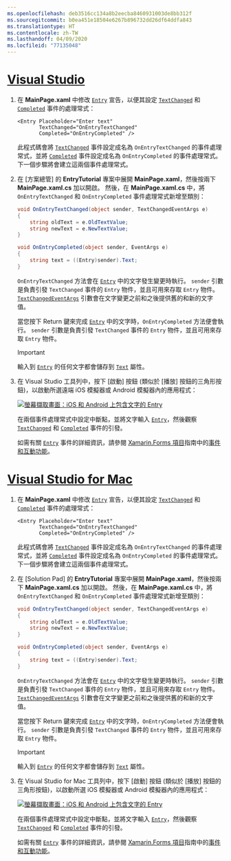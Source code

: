 ```yaml
---
ms.openlocfilehash: deb3516cc134a8b2eecba8460931003de8bb312f
ms.sourcegitcommit: b0ea451e18504e6267b896732dd26df64ddfa843
ms.translationtype: HT
ms.contentlocale: zh-TW
ms.lasthandoff: 04/09/2020
ms.locfileid: "77135048"
---
```

# <a name="visual-studio"></a>[Visual Studio](#tab/vswin)

1. 在 **MainPage.xaml** 中修改 [`Entry`](xref:Xamarin.Forms.Entry) 宣告，以便其設定 [`TextChanged`](xref:Xamarin.Forms.InputView.TextChanged) 和 [`Completed`](xref:Xamarin.Forms.Entry.Completed) 事件的處理常式：

    ```xaml
    <Entry Placeholder="Enter text"
           TextChanged="OnEntryTextChanged"
           Completed="OnEntryCompleted" />
    ```

    此程式碼會將 [`TextChanged`](xref:Xamarin.Forms.InputView.TextChanged) 事件設定成名為 `OnEntryTextChanged` 的事件處理常式，並將 [`Completed`](xref:Xamarin.Forms.Entry.Completed) 事件設定成名為 `OnEntryCompleted` 的事件處理常式。 下一個步驟將會建立這兩個事件處理常式。

1. 在 [方案總管]  的 **EntryTutorial** 專案中展開 **MainPage.xaml**，然後按兩下 **MainPage.xaml.cs** 加以開啟。 然後，在 **MainPage.xaml.cs** 中，將 `OnEntryTextChanged` 和 `OnEntryCompleted` 事件處理常式新增至類別：

    ```csharp
    void OnEntryTextChanged(object sender, TextChangedEventArgs e)
    {
        string oldText = e.OldTextValue;
        string newText = e.NewTextValue;
    }

    void OnEntryCompleted(object sender, EventArgs e)
    {
        string text = ((Entry)sender).Text;
    }
    ```

    `OnEntryTextChanged` 方法會在 [`Entry`](xref:Xamarin.Forms.Entry) 中的文字發生變更時執行。 `sender` 引數是負責引發 `TextChanged` 事件的 `Entry` 物件，並且可用來存取 `Entry` 物件。 [`TextChangedEventArgs`](xref:Xamarin.Forms.TextChangedEventArgs) 引數會在文字變更之前和之後提供舊的和新的文字值。

    當您按下 Return 鍵來完成 [`Entry`](xref:Xamarin.Forms.Entry) 中的文字時，`OnEntryCompleted` 方法便會執行。 `sender` 引數是負責引發 `TextChanged` 事件的 `Entry` 物件，並且可用來存取 `Entry` 物件。

    > [!IMPORTANT]
    > 輸入到 [`Entry`](xref:Xamarin.Forms.Entry) 的任何文字都會儲存到 [`Text`](xref:Xamarin.Forms.InputView.Text) 屬性。

1. 在 Visual Studio 工具列中，按下 [啟動]  按鈕 (類似於 [播放] 按鈕的三角形按鈕)，以啟動所選遠端 iOS 模擬器或 Android 模擬器內的應用程式：

    [![螢幕擷取畫面：iOS 和 Android 上包含文字的 Entry](../images/text-changes.png "包含文字的 Entry")](../images/text-changes-large.png#lightbox "包含文字的 Entry")

    在兩個事件處理常式中設定中斷點，並將文字輸入 [`Entry`](xref:Xamarin.Forms.Entry)，然後觀察 [`TextChanged`](xref:Xamarin.Forms.InputView.TextChanged) 和 [`Completed`](xref:Xamarin.Forms.Entry.Completed) 事件的引發。

    如需有關 [`Entry`](xref:Xamarin.Forms.Entry) 事件的詳細資訊，請參閱 [Xamarin.Forms 項目](~/xamarin-forms/user-interface/text/entry.md)指南中的[事件和互動功能](~/xamarin-forms/user-interface/text/entry.md#events-and-interactivity)。

# <a name="visual-studio-for-mac"></a>[Visual Studio for Mac](#tab/vsmac)

1. 在 **MainPage.xaml** 中修改 [`Entry`](xref:Xamarin.Forms.Entry) 宣告，以便其設定 [`TextChanged`](xref:Xamarin.Forms.InputView.TextChanged) 和 [`Completed`](xref:Xamarin.Forms.Entry.Completed) 事件的處理常式：

    ```xaml
    <Entry Placeholder="Enter text"
           TextChanged="OnEntryTextChanged"
           Completed="OnEntryCompleted" />
    ```

    此程式碼會將 [`TextChanged`](xref:Xamarin.Forms.InputView.TextChanged) 事件設定成名為 `OnEntryTextChanged` 的事件處理常式，並將 [`Completed`](xref:Xamarin.Forms.Entry.Completed) 事件設定成名為 `OnEntryCompleted` 的事件處理常式。 下一個步驟將會建立這兩個事件處理常式。

1. 在 [Solution Pad]  的 **EntryTutorial** 專案中展開 **MainPage.xaml**，然後按兩下 **MainPage.xaml.cs** 加以開啟。 然後，在 **MainPage.xaml.cs** 中，將 `OnEntryTextChanged` 和 `OnEntryCompleted` 事件處理常式新增至類別：

    ```csharp
    void OnEntryTextChanged(object sender, TextChangedEventArgs e)
    {
        string oldText = e.OldTextValue;
        string newText = e.NewTextValue;
    }

    void OnEntryCompleted(object sender, EventArgs e)
    {
        string text = ((Entry)sender).Text;
    }
    ```

    `OnEntryTextChanged` 方法會在 [`Entry`](xref:Xamarin.Forms.Entry) 中的文字發生變更時執行。 `sender` 引數是負責引發 `TextChanged` 事件的 `Entry` 物件，並且可用來存取 `Entry` 物件。 [`TextChangedEventArgs`](xref:Xamarin.Forms.TextChangedEventArgs) 引數會在文字變更之前和之後提供舊的和新的文字值。

    當您按下 Return 鍵來完成 [`Entry`](xref:Xamarin.Forms.Entry) 中的文字時，`OnEntryCompleted` 方法便會執行。 `sender` 引數是負責引發 `TextChanged` 事件的 `Entry` 物件，並且可用來存取 `Entry` 物件。

    > [!IMPORTANT]
    > 輸入到 [`Entry`](xref:Xamarin.Forms.Entry) 的任何文字都會儲存到 [`Text`](xref:Xamarin.Forms.InputView.Text) 屬性。

1. 在 Visual Studio for Mac 工具列中，按下 [啟動]  按鈕 (類似於 [播放] 按鈕的三角形按鈕)，以啟動所選 iOS 模擬器或 Android 模擬器內的應用程式：

    [![螢幕擷取畫面：iOS 和 Android 上包含文字的 Entry](../images/text-changes.png "包含文字的 Entry")](../images/text-changes-large.png#lightbox "包含文字的 Entry")

    在兩個事件處理常式中設定中斷點，並將文字輸入 [`Entry`](xref:Xamarin.Forms.Entry)，然後觀察 [`TextChanged`](xref:Xamarin.Forms.InputView.TextChanged) 和 [`Completed`](xref:Xamarin.Forms.Entry.Completed) 事件的引發。

    如需有關 [`Entry`](xref:Xamarin.Forms.Entry) 事件的詳細資訊，請參閱 [Xamarin.Forms 項目](~/xamarin-forms/user-interface/text/entry.md)指南中的[事件和互動功能](~/xamarin-forms/user-interface/text/entry.md#events-and-interactivity)。
